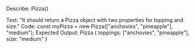 Describe: Pizza()

Test: "It should return a Pizza object with two properties for topping and size."
Code: const myPizza = new Pizza(["anchovies", "pineapple"], "medium");
Expected Output: Pizza { toppings: ["anchovies", "pineapple"], size: "medium" }